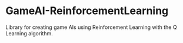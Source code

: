 # GameAI-ReinforcementLearning
Library for creating game AIs using Reinforcement Learning with the Q Learning algorithm.
